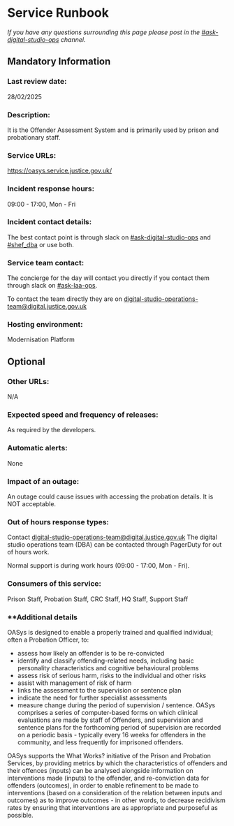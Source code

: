 # Service Runbook

<!-- This is a template that should be populated by the development team when moving to the modernisation platform, but also reviewed and kept up to date.
To ensure that people looking at your runbook can get the information they need quickly, your runbook should be short but clear. Throughout, only use acronyms if you’re confident that someone who has just been woken up at 3am would understand them. -->

_If you have any questions surrounding this page please post in the [#ask-digital-studio-ops](https://moj.enterprise.slack.com/archives/C6D94J81E) channel._

## Mandatory Information

### **Last review date:**

28/02/2025

### **Description:**

It is the Offender Assessment System and is primarily used by prison and probationary staff.

### **Service URLs:**

https://oasys.service.justice.gov.uk/

### **Incident response hours:**

09:00 - 17:00, Mon - Fri

### **Incident contact details:**

The best contact point is through slack on [#ask-digital-studio-ops](https://moj.enterprise.slack.com/archives/C6D94J81E) and [#shef_dba](https://moj.enterprise.slack.com/archives/C8NJZFNPN) or use both.

### **Service team contact:**

The concierge for the day will contact you directly if you contact them through slack on [#ask-laa-ops](https://moj.enterprise.slack.com/archives/CEL68S0LD).

To contact the team directly they are on digital-studio-operations-team@digital.justice.gov.uk

### **Hosting environment:**

Modernisation Platform

## Optional

### **Other URLs:**

N/A

### **Expected speed and frequency of releases:**

As required by the developers.

### **Automatic alerts:**

None

### **Impact of an outage:**

An outage could cause issues with accessing the probation details. It is NOT acceptable. 

### **Out of hours response types:**

Contact digital-studio-operations-team@digital.justice.gov.uk
The digital studio operations team (DBA) can be contacted through PagerDuty for out of hours work.

Normal support is during work hours (09:00 - 17:00, Mon - Fri).

### **Consumers of this service:**

Prison Staff, Probation Staff, CRC Staff, HQ Staff, Support Staff

### **Additional details

OASys is designed to enable a properly trained and qualified individual; often a Probation Officer, to:

- assess how likely an offender is to be re-convicted
- identify and classify offending-related needs, including basic personality characteristics and cognitive behavioural problems
- assess risk of serious harm, risks to the individual and other risks
- assist with management of risk of harm
- links the assessment to the supervision or sentence plan
- indicate the need for further specialist assessments
- measure change during the period of supervision / sentence.
OASys comprises a series of computer-based forms on which clinical evaluations are made by staff of Offenders, and supervision and sentence plans for the forthcoming period of supervision are recorded on a periodic basis - typically every 16 weeks for offenders in the community, and less frequently for imprisoned offenders.

OASys supports the What Works? initiative of the Prison and Probation Services, by providing metrics by which the characteristics of offenders and their offences (inputs) can be analysed alongside information on interventions made (inputs) to the offender, and re-conviction data for offenders (outcomes), in order to enable 
refinement to be made to interventions (based on a consideration of the relation between inputs and outcomes) as to improve outcomes - in other words, to decrease recidivism rates by ensuring that interventions are as appropriate and purposeful as possible.


